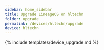```yaml
---
sidebar: home_sidebar
title: Upgrade LineageOS on hltechn
folder: upgrade
permalink: /devices/hltechn/upgrade
device: hltechn
---
```

{% include templates/device_upgrade.md %}
